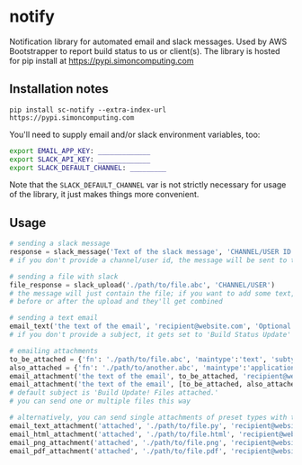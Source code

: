 # notify

Notification library for automated email and slack messages. Used by AWS Bootstrapper to report build status to us or client(s). The library is hosted for pip install at https://pypi.simoncomputing.com

## Installation notes

`pip install sc-notify --extra-index-url https://pypi.simoncomputing.com`

You'll need to supply email and/or slack environment variables, too:

```sh
export EMAIL_APP_KEY: _____________
export SLACK_API_KEY: _____________
export SLACK_DEFAULT_CHANNEL: _________
```

Note that the `SLACK_DEFAULT_CHANNEL` var is not strictly necessary for usage of the library, it just makes things more convenient.

## Usage

```python
# sending a slack message
response = slack_message('Text of the slack message', 'CHANNEL/USER ID')
# if you don't provide a channel/user id, the message will be sent to the id in $SLACK_DEFAULT_CHANNEL

# sending a file with slack
file_response = slack_upload('./path/to/file.abc', 'CHANNEL/USER')
# the message will just contain the file; if you want to add some text, just send messages
# before or after the upload and they'll get combined

# sending a text email
email_text('the text of the email', 'recipient@website.com', 'Optional Subject')
# if you don't provide a subject, it gets set to 'Build Status Update'

# emailing attachments
to_be_attached = {'fn': './path/to/file.abc', 'maintype':'text', 'subtype': 'plain'}
also_attached = {'fn': './path/to/another.abc', 'maintype':'application', 'subtype': 'pdf'}
email_attachment('the text of the email', to_be_attached, 'recipient@website.com', 'Optional Subject')
email_attachment('the text of the email', [to_be_attached, also_attached], 'recipient@website.com', 'Optional Subject')
# default subject is 'Build Update! Files attached.'
# you can send one or multiple files this way

# alternatively, you can send single attachments of preset types with the following functions
email_text_attachment('attached', './path/to/file.py', 'recipient@website.com')
email_html_attachment('attached', './path/to/file.html', 'recipient@website.com')
email_png_attachment('attached', './path/to/file.png', 'recipient@website.com')
email_pdf_attachment('attached', './path/to/file.pdf', 'recipient@website.com')

```
